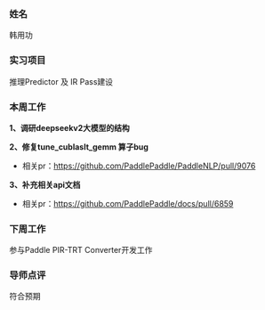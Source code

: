 ### 姓名
韩用功

### 实习项目
推理Predictor 及 IR Pass建设

### 本周工作

**1、调研deepseekv2大模型的结构**

**2、修复tune_cublaslt_gemm 算子bug**

* 相关pr：https://github.com/PaddlePaddle/PaddleNLP/pull/9076

**3、补充相关api文档**

* 相关pr：https://github.com/PaddlePaddle/docs/pull/6859 


### 下周工作
参与Paddle PIR-TRT Converter开发工作
### 导师点评
符合预期
